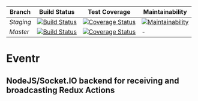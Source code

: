 | Branch | Build Status| Test Coverage | Maintainability |
|----------|----------|----------|----------|
| *Staging* | [![Build Status](https://travis-ci.org/dallashall/eventr.svg?branch=staging)](https://travis-ci.org/dallashall/eventr) | [![Coverage Status](https://coveralls.io/repos/github/dallashall/eventr/badge.svg?branch=staging)](https://coveralls.io/github/dallashall/eventr?branch=staging) | [![Maintainability](https://api.codeclimate.com/v1/badges/aff02b386f23a7328b12/maintainability)](https://codeclimate.com/github/dallashall/eventr/maintainability) |
| *Master* | [![Build Status](https://travis-ci.org/dallashall/eventr.svg?branch=master)](https://travis-ci.org/dallashall/eventr) | [![Coverage Status](https://coveralls.io/repos/github/dallashall/eventr/badge.svg?branch=master)](https://coveralls.io/github/dallashall/eventr?branch=master) | - |

# Eventr
## NodeJS/Socket.IO backend for receiving and broadcasting Redux Actions
